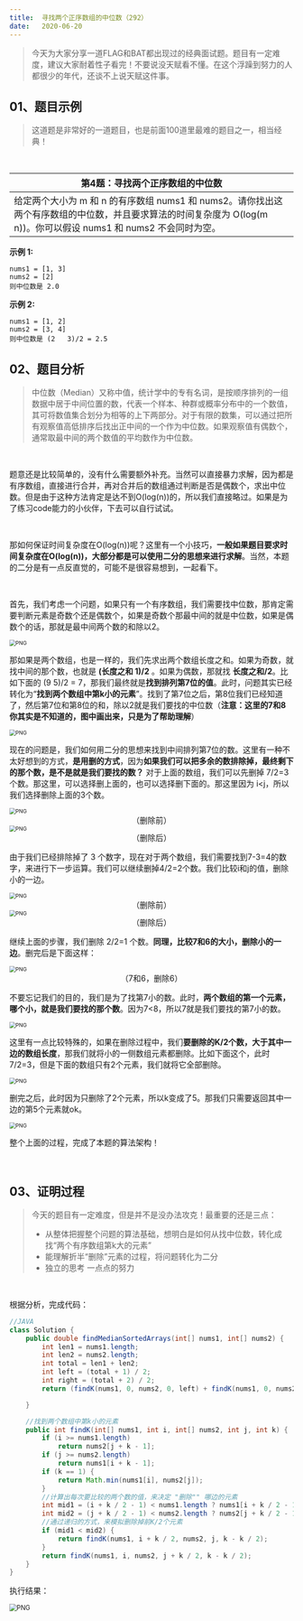 ```yaml
---
title:	寻找两个正序数组的中位数（292）
date:	2020-06-20
---
```


> 今天为大家分享一道FLAG和BAT都出现过的经典面试题。题目有一定难度，建议大家耐着性子看完！不要说没天赋看不懂。在这个浮躁到努力的人都很少的年代，还谈不上说天赋这件事。

## 01、题目示例

> 这道题是非常好的一道题目，也是前面100道里最难的题目之一，相当经典！

<br/>

| 第4题：寻找两个正序数组的中位数                              |
| ------------------------------------------------------------ |
| 给定两个大小为 m 和 n 的有序数组 nums1 和 nums2。请你找出这两个有序数组的中位数，并且要求算法的时间复杂度为 O(log(m   n))。你可以假设 nums1 和 nums2 不会同时为空。 |

**示例 1:**

```
nums1 = [1, 3]
nums2 = [2]
则中位数是 2.0
```

**示例 2:**

```
nums1 = [1, 2]
nums2 = [3, 4]
则中位数是 (2   3)/2 = 2.5
```

## 02、题目分析

> 中位数（Median）又称中值，统计学中的专有名词，是按顺序排列的一组数据中居于中间位置的数，代表一个样本、种群或概率分布中的一个数值，其可将数值集合划分为相等的上下两部分。对于有限的数集，可以通过把所有观察值高低排序后找出正中间的一个作为中位数。如果观察值有偶数个，通常取最中间的两个数值的平均数作为中位数。

<br/>

题意还是比较简单的，没有什么需要额外补充。当然可以直接暴力求解，因为都是有序数组，直接进行合并，再对合并后的数组通过判断是否是偶数个，求出中位数。但是由于这种方法肯定是达不到O(log(n))的，所以我们直接略过。如果是为了练习code能力的小伙伴，下去可以自行试试。

<br/>

那如何保证时间复杂度在O(log(n))呢？这里有一个小技巧，**一般如果题目要求时间复杂度在O(log(n))，大部分都是可以使用二分的思想来进行求解**。当然，本题的二分是有一点反直觉的，可能不是很容易想到，一起看下。

<br/>

首先，我们考虑一个问题，如果只有一个有序数组，我们需要找中位数，那肯定需要判断元素是奇数个还是偶数个，如果是奇数个那最中间的就是中位数，如果是偶数个的话，那就是最中间两个数的和除以2。

<img src="./21/1.jpg" alt="PNG" style="zoom: 67%;" />

那如果是两个数组，也是一样的，我们先求出两个数组长度之和。如果为奇数，就找中间的那个数，也就是 **(长度之和 1)/2** 。如果为偶数，那就找 **长度之和/2**。比如下面的 (9 5)/2 = 7，那我们最终就是**找到排列第7位的值**。此时，问题其实已经转化为“**找到两个数组中第k小的元素**”。找到了第7位之后，第8位我们已经知道了，然后第7位和第8位的和，除以2就是我们要找的中位数（**注意：这里的7和8你其实是不知道的，图中画出来，只是为了帮助理解**）

<img src="./21/2.jpg" alt="PNG" style="zoom: 67%;" />

现在的问题是，我们如何用二分的思想来找到中间排列第7位的数。这里有一种不太好想到的方式，**是用删的方式**，因为**如果我们可以把多余的数排除掉，最终剩下的那个数，是不是就是我们要找的数？** 对于上面的数组，我们可以先删掉 7/2=3 个数。那这里，可以选择删上面的，也可以选择删下面的。那这里因为 i<j，所以我们选择删除上面的3个数。

<img src="./21/3.jpg" alt="PNG" style="zoom: 67%;" />

<center>（删除前）</center>

<img src="./21/4.jpg" alt="PNG" style="zoom: 67%;" />

<center>（删除后）</center>

由于我们已经排除掉了 3 个数字，现在对于两个数组，我们需要找到7-3=4的数字，来进行下一步运算。我们可以继续删掉4/2=2个数。我们比较i和j的值，删除小的一边。

<img src="./21/5.jpg" alt="PNG" style="zoom: 67%;" />

<center>（删除前）</center>

<img src="./21/6.jpg" alt="PNG" style="zoom: 67%;" />

<center>（删除后）</center>

继续上面的步骤，我们删除 2/2=1 个数。**同理，比较7和6的大小，删除小的一边**。删完后是下面这样：

<img src="./21/7.jpg" alt="PNG" style="zoom: 67%;" />

<center>（7和6，删除6）</center>

不要忘记我们的目的，我们是为了找第7小的数。此时，**两个数组的第一个元素，哪个小，就是我们要找的那个数**。因为7<8，所以7就是我们要找的第7小的数。

<img src="./21/8.jpg" alt="PNG" style="zoom: 67%;" />

这里有一点比较特殊的，如果在删除过程中，我们**要删除的K/2个数，大于其中一边的数组长度**，那我们就将小的一侧数组元素都删除。比如下面这个，此时7/2=3，但是下面的数组只有2个元素，我们就将它全部删除。

<img src="./21/9.jpg" alt="PNG" style="zoom: 67%;" />

删完之后，此时因为只删除了2个元素，所以k变成了5。那我们只需要返回其中一边的第5个元素就ok。

<img src="./21/10.jpg" alt="PNG" style="zoom: 67%;" />

整个上面的过程，完成了本题的算法架构！

<br/>

## 03、证明过程

> 今天的题目有一定难度，但是并不是没办法攻克！最重要的还是三点：
>
> - 从整体把握整个问题的算法基础，想明白是如何从找中位数，转化成找“两个有序数组第k大的元素”
> - 能理解折半“删除”元素的过程，将问题转化为二分
> - 独立的思考 一点点的努力

<br/>

根据分析，完成代码：

```java
//JAVA
class Solution {
    public double findMedianSortedArrays(int[] nums1, int[] nums2) {
        int len1 = nums1.length;
        int len2 = nums2.length;
        int total = len1 + len2;
        int left = (total + 1) / 2;
        int right = (total + 2) / 2;
        return (findK(nums1, 0, nums2, 0, left) + findK(nums1, 0, nums2, 0, right)) / 2.0;

    }

    //找到两个数组中第k小的元素
    public int findK(int[] nums1, int i, int[] nums2, int j, int k) {
        if (i >= nums1.length)
            return nums2[j + k - 1];
        if (j >= nums2.length)
            return nums1[i + k - 1];
        if (k == 1) {
            return Math.min(nums1[i], nums2[j]);
        }
        //计算出每次要比较的两个数的值，来决定 "删除"" 哪边的元素
        int mid1 = (i + k / 2 - 1) < nums1.length ? nums1[i + k / 2 - 1] : Integer.MAX_VALUE;
        int mid2 = (j + k / 2 - 1) < nums2.length ? nums2[j + k / 2 - 1] : Integer.MAX_VALUE;
        //通过递归的方式，来模拟删除掉前K/2个元素
        if (mid1 < mid2) {
            return findK(nums1, i + k / 2, nums2, j, k - k / 2);
        }
        return findK(nums1, i, nums2, j + k / 2, k - k / 2);
    }
}
```

执行结果：

<img src="./21/11.jpg" alt="PNG" style="zoom: 80%;" />